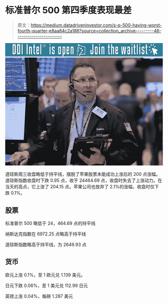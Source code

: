 # 标准普尔 500 第四季度表现最差

> 原文：<https://medium.datadriveninvestor.com/s-p-500-having-worst-fourth-quarter-e8aa84c2a186?source=collection_archive---------46----------------------->

[![](img/28c6cc3aff9c2848e20d829253f589b7.png)](http://www.track.datadriveninvestor.com/DDIBeta11-22)![](img/da25c48fe8fc0bcbee0319e05065b7fe.png)

道琼斯周三收盘略低于持平线，摆脱了苹果股票未能成功上涨后的 200 点涨幅。道琼斯指数收盘时下跌 0.95 点，收于 24464.69 点，收盘时失去了上涨动力。在当天的高点，它上涨了 204.15 点。苹果公司也放弃了 2.1%的涨幅，收盘时仅下跌 0.1%。

## 股票

标准普尔 500 略低于 24，464.69 点的持平线

纳斯达克指数在 6972.25 点略高于持平线

道琼斯指数略高于持平线，为 2649.93 点

## 货币

欧元上涨 0.1%，至 1 欧元兑 1.139 美元。

日元下跌 0.06%，至 1 美元兑 112.99 日元

英镑上涨 0.04%，每磅 1.287 美元